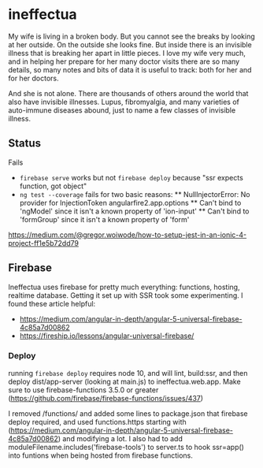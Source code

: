 
# ineffectua

My wife is living in a broken body. But you cannot see the breaks by looking at her outside. On the outside she looks fine. But inside there is an invisible illness that is breaking her apart in little pieces. I love my wife very much, and in helping her prepare for her many doctor visits there are so many details, so many notes and bits of data it is useful to track: both for her and for her doctors.

And she is not alone. There are thousands of others around the world that also have invisible illnesses. Lupus, fibromyalgia, and many varieties of auto-immune diseases abound, just to name a few classes of invisible illness.

## Status

Fails

* `firebase serve` works but not `firebase deploy` because "ssr expects function, got object"
* `ng test --coverage` fails for two basic reasons:
** NullInjectorError: No provider for InjectionToken angularfire2.app.options
** Can't bind to 'ngModel' since it isn't a known property of 'ion-input'
** Can't bind to 'formGroup' since it isn't a known property of 'form' 

https://medium.com/@gregor.woiwode/how-to-setup-jest-in-an-ionic-4-project-ff1e5b72dd79

## Firebase

Ineffectua uses firebase for pretty much everything: functions, hosting, realtime database. Getting it set up with SSR took some experimenting. I found these article helpful:
* https://medium.com/angular-in-depth/angular-5-universal-firebase-4c85a7d00862
* https://fireship.io/lessons/angular-universal-firebase/

### Deploy

running `firebase deploy` requires node 10, and will lint, build:ssr, and then deploy dist/app-server (looking at main.js) to ineffectua.web.app. Make sure to use firebase-functions 3.5.0 or greater (https://github.com/firebase/firebase-functions/issues/437)

I removed /functions/ and added some lines to package.json that firebase deploy required, and used functions.https starting with (https://medium.com/angular-in-depth/angular-5-universal-firebase-4c85a7d00862) and modifying a lot. I also had to add moduleFilename.includes('firebase-tools') to server.ts to hook ssr=app() into funtions when being hosted from firebase functions.